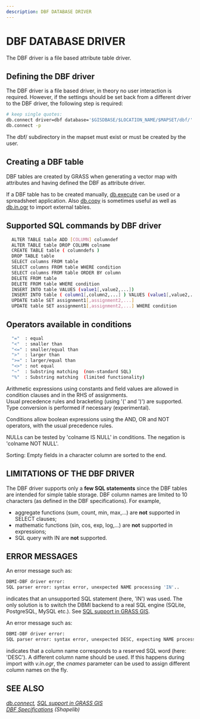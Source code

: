 ```yaml
---
description: DBF DATABASE DRIVER
---
```


# DBF DATABASE DRIVER

The DBF driver is a file based attribute table driver.

## Defining the DBF driver

The DBF driver is a file based driver, in theory no user interaction is
required. However, if the settings should be set back from a different
driver to the DBF driver, the following step is required:

```sh
# keep single quotes:
db.connect driver=dbf database='$GISDBASE/$LOCATION_NAME/$MAPSET/dbf/'
db.connect -p
```

The dbf/ subdirectory in the mapset must exist or must be created by the
user.

## Creating a DBF table

DBF tables are created by GRASS when generating a vector map with
attributes and having defined the DBF as attribute driver.

If a DBF table has to be created manually, [db.execute](db.execute.md)
can be used or a spreadsheet application. Also [db.copy](db.copy.md) is
sometimes useful as well as [db.in.ogr](db.in.ogr.md) to import external
tables.

## Supported SQL commands by DBF driver

```sh
  ALTER TABLE table ADD [COLUMN] columndef
  ALTER TABLE table DROP COLUMN colname
  CREATE TABLE table ( columndefs )
  DROP TABLE table
  SELECT columns FROM table
  SELECT columns FROM table WHERE condition
  SELECT columns FROM table ORDER BY column
  DELETE FROM table
  DELETE FROM table WHERE condition
  INSERT INTO table VALUES (value1[,value2,...])
  INSERT INTO table ( column1[,column2,...] ) VALUES (value1[,value2,...])
  UPDATE table SET assignment1[,assignment2,...]
  UPDATE table SET assignment1[,assignment2,...] WHERE condition
```

## Operators available in conditions

```sh
  "="  : equal
  "<"  : smaller than
  "<=" : smaller/equal than
  ">"  : larger than
  ">=" : larger/equal than
  "<>" : not equal
  "~"  : Substring matching  (non-standard SQL)
  "%"  : Substring matching  (limited functionality)
```

Arithmetic expressions using constants and field values are allowed in
condition clauses and in the RHS of assignments.  
Usual precedence rules and bracketing (using '(' and ')') are
supported.  
Type conversion is performed if necessary (experimental).

Conditions allow boolean expressions using the AND, OR and NOT
operators, with the usual precedence rules.

NULLs can be tested by 'colname IS NULL' in conditions. The negation is
'colname NOT NULL'.

Sorting: Empty fields in a character column are sorted to the end.

## LIMITATIONS OF THE DBF DRIVER

The DBF driver supports only a **few SQL statements** since the DBF
tables are intended for simple table storage. DBF column names are
limited to 10 characters (as defined in the DBF specifications). For
example,

- aggregate functions (sum, count, min, max,...) are **not** supported
  in SELECT clauses;
- mathematic functions (sin, cos, exp, log,...) are **not** supported in
  expressions;
- SQL query with IN are **not** supported.

## ERROR MESSAGES

An error message such as:

```sh
DBMI-DBF driver error:
SQL parser error: syntax error, unexpected NAME processing 'IN'..
```

indicates that an unsupported SQL statement (here, 'IN') was used. The
only solution is to switch the DBMI backend to a real SQL engine
(SQLite, PostgreSQL, MySQL etc.). See [SQL support in GRASS
GIS](sql.md).

An error message such as:

```sh
DBMI-DBF driver error:
SQL parser error: syntax error, unexpected DESC, expecting NAME processing 'DESC'
```

indicates that a column name corresponds to a reserved SQL word (here:
'DESC'). A different column name should be used. If this happens during
import with *v.in.ogr*, the *cnames* parameter can be used to assign
different column names on the fly.

## SEE ALSO

*[db.connect](db.connect.md), [SQL support in GRASS GIS](sql.md)  
[DBF Specifications](http://shapelib.maptools.org/dbf_api.html)
(Shapelib)*
